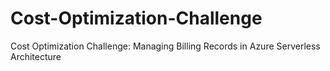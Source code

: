 # Cost-Optimization-Challenge
Cost Optimization Challenge: Managing Billing Records in Azure Serverless Architecture

